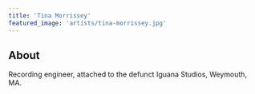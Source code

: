 ```yaml
---
title: 'Tina Morrissey'
featured_image: 'artists/tina-morrissey.jpg'
---
```


## About

Recording engineer, attached to the defunct Iguana Studios, Weymouth, MA.
